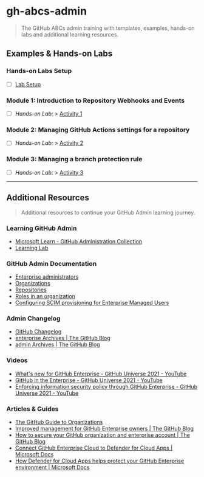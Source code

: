 # gh-abcs-admin
> The GitHub ABCs admin training with templates, examples, hands-on labs and additional learning resources.

## Examples & Hands-on Labs

### Hands-on Labs Setup
- [ ]  [Lab Setup](/labs/setup.md)

### Module 1: Introduction to Repository Webhooks and Events
- [ ]  _Hands-on Lab:_ > [Activity 1](/labs/lab01.md)

### Module 2: Managing GitHub Actions settings for a repository
- [ ]  _Hands-on Lab:_ > [Activity 2](/labs/lab02.md)

### Module 3: Managing a branch protection rule
- [ ]  _Hands-on Lab:_ > [Activity 3](/labs/lab03.md)

----

## Additional Resources
> Additional resources to continue your GitHub Admin learning journey.

### Learning GitHub Admin
- [Microsoft Learn - GitHub Administration Collection](https://docs.microsoft.com/en-us/users/githubtraining/collections/mom7u1gzjdxw03)
- [Learning Lab](https://lab.github.com/)

### GitHub Admin Documentation
- [Enterprise administrators](https://docs.github.com/en/enterprise-cloud@latest/admin)
- [Organizations](https://docs.github.com/en/enterprise-cloud@latest/organizations)
- [Repositories](https://docs.github.com/en/enterprise-cloud@latest/repositories)
- [Roles in an organization](https://docs.github.com/en/organizations/managing-peoples-access-to-your-organization-with-roles/roles-in-an-organization#permission-levels-for-an-organization)
- [Configuring SCIM provisioning for Enterprise Managed Users](https://docs.github.com/en/enterprise-cloud@latest/admin/identity-and-access-management/using-enterprise-managed-users-and-saml-for-iam/configuring-scim-provisioning-for-enterprise-managed-users)

### Admin Changelog
- [GitHub Changelog](https://github.blog/changelog/)
- [enterprise Archives | The GitHub Blog](https://github.blog/changelog/label/enterprise/)
- [admin Archives | The GitHub Blog](https://github.blog/changelog/label/admin/)

### Videos
- [What's new for GitHub Enterprise - GitHub Universe 2021 - YouTube](https://www.youtube-nocookie.com/embed/ZZviWZgrqhM)
- [GitHub in the Enterprise - GitHub Universe 2021 - YouTube](https://www.youtube.com/watch?v=1-i39RqaxRs)
- [Enforcing information security policy through GitHub Enterprise - GitHub Universe 2021 - YouTube](https://www.youtube-nocookie.com/embed/DCu-ZTT7WTI)

### Articles & Guides
- [The GitHub Guide to Organizations](https://resources.github.com/downloads/github-guide-to-organizations.pdf)
- [Improved management for GitHub Enterprise owners | The GitHub Blog](https://github.blog/2022-03-10-improved-management-github-enterprise-owners/)
- [How to secure your GitHub organization and enterprise account | The GitHub Blog](https://github.blog/2020-07-23-how-to-secure-your-github-organization-and-enterprise-account/)
- [Connect GitHub Enterprise Cloud to Defender for Cloud Apps | Microsoft Docs](https://docs.microsoft.com/en-us/defender-cloud-apps/connect-github-ec)
- [How Defender for Cloud Apps helps protect your GitHub Enterprise environment | Microsoft Docs](https://docs.microsoft.com/en-us/defender-cloud-apps/protect-github)
